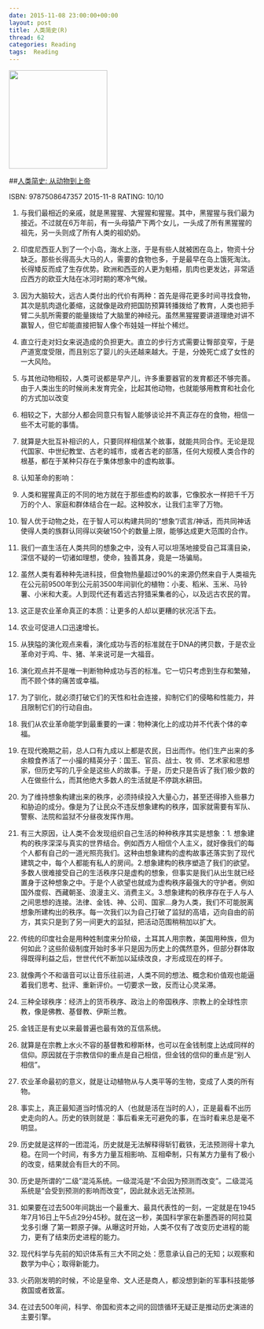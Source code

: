 ```yaml
---
date: 2015-11-08 23:00:00+00:00
layout: post
title: 人类简史(R)
thread: 62
categories: Reading
tags:  Reading
---
```


<img src="http://ec4.images-amazon.com/images/I/61Ol6E3dAJL.jpg" width="200" />

##[人类简史: 从动物到上帝](http://amzn.to/1NXBQOU)

ISBN: 9787508647357 2015-11-8 RATING: 10/10

1. 与我们最相近的亲戚，就是黑猩猩、大猩猩和猩猩。其中，黑猩猩与我们最为接近。不过就在6万年前，有一头母猿产下两个女儿，一头成了所有黑猩猩的祖先，另一头则成了所有人类的祖奶奶。

2. 印度尼西亚人到了一个小岛，海水上涨，于是有些人就被困在岛上，物资十分缺乏。那些长得高头大马的人，需要的食物也多，于是最早在岛上饿死淘汰。长得矮反而成了生存优势。欧洲和西亚的人更为魁梧，肌肉也更发达，非常适应西方的欧亚大陆在冰河时期的寒冷气候。

3. 因为大脑较大，远古人类付出的代价有两种：首先是得花更多时间寻找食物，其次是肌肉退化萎缩，这就像是政府把国防预算转播拨给了教育，人类也把手臂二头肌所需要的能量拨给了大脑里的神经元。虽然黑猩猩要讲道理绝对讲不赢智人，但它却能直接把智人像个布娃娃一样扯个稀烂。

4. 直立行走对妇女来说造成的负担更大。直立的步行方式需要让臀部变窄，于是产道宽度受限，而且别忘了婴儿的头还越来越大。于是，分娩死亡成了女性的一大风险。

5. 与其他动物相较，人类可说都是早产儿，许多重要器官的发育都还不够完善。由于人类出生的时候尚未发育完全，比起其他动物，也就能够用教育和社会化的方式加以改变

6. 相较之下，大部分人都会同意只有智人能够谈论并不真正存在的食物，相信一些不太可能的事情。

7. 就算是大批互补相识的人，只要同样相信某个故事，就能共同合作。无论是现代国家、中世纪教堂、古老的城市，或者古老的部落，任何大规模人类合作的根基，都在于某种只存在于集体想象中的虚构故事。

8. 认知革命的影响：


9. 人类和猩猩真正的不同的地方就在于那些虚构的故事，它像胶水一样把千千万万的个人、家庭和群体结合在一起。这种胶水，让我们主宰了万物。

10. 智人优于动物之处，在于智人可以构建共同的“想象”/谎言/神话，而共同神话使得人类的族群认同得以突破150个的数量上限，能够达成更大范围的合作。

11. 我们一直生活在人类共同的想象之中，没有人可以坦荡地接受自己耳濡目染，深信不疑的一切诸如理想，使命，独善其身，竟是一场骗局。

12. 虽然人类有着种种先进科技，但食物热量超过90%的来源仍然来自于人类祖先在公元前9500年到公元前3500年间驯化的植物：小麦、稻米、玉米、马铃薯、小米和大麦。人到现代还有着远古狩猎采集者的心，以及远古农民的胃。

13. 这正是农业革命真正的本质：让更多的人却以更糟的状况活下去。

14. 农业可促进人口迅速增长。

15. 从狭隘的演化观点来看，演化成功与否的标准就在于DNA的拷贝数，于是农业革命对于鸡、牛、猪、羊来说可是一大福音。

16. 演化观点并不是唯一判断物种成功与否的标准。它一切只考虑到生存和繁殖，而不顾个体的痛苦或幸福。

17. 为了驯化，就必须打破它们的天性和社会连接，抑制它们的侵略和性能力，并且限制它们的行动自由。

18. 我们从农业革命能学到最重要的一课：物种演化上的成功并不代表个体的幸福。

19. 在现代晚期之前，总人口有九成以上都是农民，日出而作。他们生产出来的多余粮食养活了一小撮的精英分子：国王、官员、战士、牧
师、艺术家和思想家，但历史写的几乎全是这些人的故事。于是，历史只是告诉了我们极少数的人在做些什么，而其他绝大多数人的生活就是不停跳水耕田。

20. 为了维持想象构建出来的秩序，必须持续投入大量心力，甚至还得掺入些暴力和胁迫的成分。像是为了让民众不违反想象建构的秩序，国家就需要有军队、警察、法院和监狱不分昼夜发挥作用。

21. 有三大原因，让人类不会发现组织自己生活的种种秩序其实是想象：1. 想象建构的秩序深深与真实的世界结合。例如西方人相信个人主义，就好像我们的每个人都有自己的一道光照亮我们。这种由想象建构的虚构故事还落实到了现代建筑之中，每个人都能有私人的房间。2.想象建构的秩序塑造了我们的欲望。多数人很难接受自己的生活秩序只是虚构的想象，但事实是我们从出生就已经置身于这种想象之中。于是个人欲望也就成为虚构秩序最强大的守护者。例如国外度假、西藏朝圣、浪漫主义、消费主义。3.想象建构的秩序存在于人与人之间思想的连接。法律、金钱、神、公司、国家...身为人类，我们不可能脱离想象所建构出的秩序。每一次我们以为自己打破了监狱的高墙，迈向自由的前方，其实只是到了另一间更大的监狱，把活动范围稍稍加以扩大。

22. 传统的印度社会是用种姓制度来分阶级，土耳其人用宗教，美国用种族，但为何如此？这些阶级制度开始时多半只是因为历史上的偶然意外，但部分群体取得既得利益之后，世世代代不断加以延续改良，才形成现在的样子。

23. 就像两个不和谐音可以让音乐往前进，人类不同的想法、概念和价值观也能逼着我们思考、批评、重新评价。一切要求一致，反而让心灵呆滞。 

24. 三种全球秩序：经济上的货币秩序、政治上的帝国秩序、宗教上的全球性宗教，像是佛教、基督教、伊斯兰教。

25. 金钱正是有史以来最普遍也最有效的互信系统。

26. 就算是在宗教上水火不容的基督教和穆斯林，也可以在金钱制度上达成同样的信仰。原因就在于宗教信仰的重点是自己相信，但金钱的信仰的重点是“别人相信”。

27. 农业革命最初的意义，就是让动植物从与人类平等的生物，变成了人类的所有物。

28. 事实上，真正最知道当时情况的人（也就是活在当时的人），正是最看不出历史走向的人。历史的铁则就是：事后看来无可避免的事，在当时看来总是毫不明显。

29. 历史就是这样的一团混沌，历史就是无法解释得斩钉截铁，无法预测得十拿九稳。在同一个时间，有多方力量互相影响、互相牵制，只有某方力量有了极小的改变，结果就会有巨大的不同。

30. 历史是所谓的“二级”混沌系统。一级混沌是“不会因为预测而改变”。二级混沌系统是“会受到预测的影响而改变”，因此就永远无法预测。

31. 如果要在过去500年间跳出一个最重大、最具代表性的一刻，一定就是在1945年7月16日上午5点29分45秒。就在这一秒，美国科学家在新墨西哥的阿拉莫戈多引爆
了第一颗原子弹。从曝这时开始，人类不仅有了改变历史进程的能力，更有了结束历史进程的能力。

32. 现代科学与先前的知识体系有三大不同之处：愿意承认自己的无知；以观察和数学为中心；取得新能力。

33. 火药刚发明的时候，不论是皇帝、文人还是商人，都没想到新的军事科技能够救国或者致富。

34. 在过去500年间，科学、帝国和资本之间的回馈循环无疑正是推动历史演进的主要引擎。